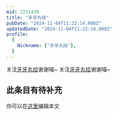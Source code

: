 ```yaml
---
mid: 2231439
title: "牙牙丸绘"
pubDate: "2024-11-04T11:22:14.008Z"
updatedDate: "2024-11-04T11:22:14.008Z"
profile:
  {
    Nickname: ["牙牙丸绘"],
  }
---
```


关注[牙牙丸绘](https://space.bilibili.com/2231439)谢谢喵~ 关注[牙牙丸绘](https://space.bilibili.com/2231439)谢谢喵~

## 此条目有待补充
你可以在[这里](https://github.com/Yuhanawa/VTuber.ICU-Content/edit/master/v/牙牙丸绘/index.md)编辑本文
